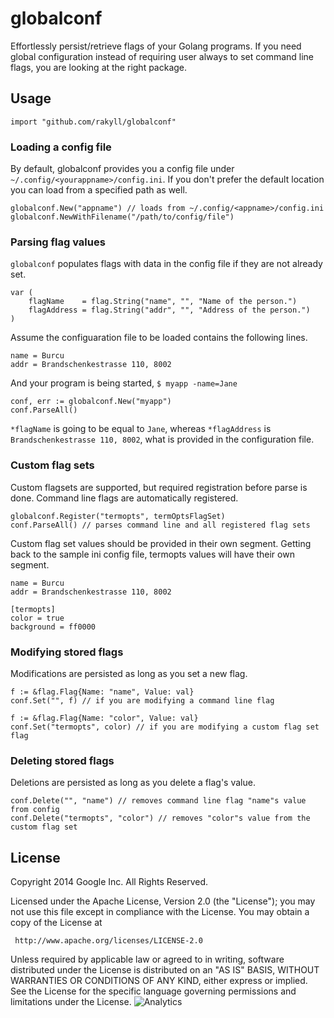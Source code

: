 # globalconf

Effortlessly persist/retrieve flags of your Golang programs. If you need global configuration instead of requiring user always to set command line flags, you are looking at the right package.

## Usage

	import "github.com/rakyll/globalconf"
	
### Loading a config file

By default, globalconf provides you a config file under `~/.config/<yourappname>/config.ini`. If you don't prefer the default location you can load from a specified path as well.

	globalconf.New("appname") // loads from ~/.config/<appname>/config.ini
	globalconf.NewWithFilename("/path/to/config/file")
	
### Parsing flag values

`globalconf` populates flags with data in the config file if they are not already set.

	var (
		flagName    = flag.String("name", "", "Name of the person.")
		flagAddress = flag.String("addr", "", "Address of the person.")
	)
	
Assume the configuaration file to be loaded contains the following lines.

	name = Burcu
	addr = Brandschenkestrasse 110, 8002
	
And your program is being started, `$ myapp -name=Jane`
	
	conf, err := globalconf.New("myapp")
	conf.ParseAll()
	
`*flagName` is going to be equal to `Jane`, whereas `*flagAddress` is `Brandschenkestrasse 110, 8002`, what is provided in the configuration file.

### Custom flag sets

Custom flagsets are supported, but required registration before parse is done. Command line flags are automatically registered.

	globalconf.Register("termopts", termOptsFlagSet)
	conf.ParseAll() // parses command line and all registered flag sets

Custom flag set values should be provided in their own segment. Getting back to the sample ini config file, termopts values will have their own segment.

	name = Burcu
	addr = Brandschenkestrasse 110, 8002
	
	[termopts]
	color = true
	background = ff0000

### Modifying stored flags

Modifications are persisted as long as you set a new flag.

	f := &flag.Flag{Name: "name", Value: val}
	conf.Set("", f) // if you are modifying a command line flag
	
	f := &flag.Flag{Name: "color", Value: val}
	conf.Set("termopts", color) // if you are modifying a custom flag set flag

### Deleting stored flags

Deletions are persisted as long as you delete a flag's value.

	conf.Delete("", "name") // removes command line flag "name"s value from config
	conf.Delete("termopts", "color") // removes "color"s value from the custom flag set

## License

Copyright 2014 Google Inc. All Rights Reserved.

Licensed under the Apache License, Version 2.0 (the "License");
you may not use this file except in compliance with the License.
You may obtain a copy of the License at

     http://www.apache.org/licenses/LICENSE-2.0

Unless required by applicable law or agreed to in writing, software
distributed under the License is distributed on an "AS IS" BASIS,
WITHOUT WARRANTIES OR CONDITIONS OF ANY KIND, either express or implied.
See the License for the specific language governing permissions and
limitations under the License. ![Analytics](https://ga-beacon.appspot.com/UA-46881978-1/globalconf?pixel)

